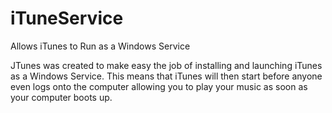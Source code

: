 iTuneService
============

Allows iTunes to Run as a Windows Service

JTunes was created to make easy the job of installing and launching iTunes as a Windows Service. This means that iTunes will then start before anyone even logs onto the computer allowing you to play your music as soon as your computer boots up.